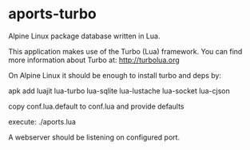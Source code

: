 # aports-turbo
Alpine Linux package database written in Lua.

This application makes use of the Turbo (Lua) framework. You can find more information about Turbo at: http://turbolua.org

On Alpine Linux it should be enough to install turbo and deps by: 

apk add luajit lua-turbo lua-sqlite lua-lustache lua-socket lua-cjson

copy conf.lua.default to conf.lua and provide defaults

execute: ./aports.lua

A webserver should be listening on configured port.
